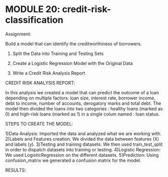 # MODULE 20: credit-risk-classification


Assignment:

Build a model that can identify the creditworthiness of borrowers.

1) Split the Data into Training and Testing Sets

2) Create a Logistic Regression Model with the Original Data

3) Write a Credit Risk Analysis Report

CREDIT RISK ANALYSIS REPORT: 

In this analysis we created a model that can predict the outcome of a loan depending on multiple factors: loan size,	interest rate,	borrower income,	debt to income,	number of accounts,	derogatory marks and total debt.
The model then divided the loans into two categories : healthy loans (marked as 0) and high-risk loans (marked as 1) in a single colum named : loan status.

STEPS TO CREATE THE MODEL:

1)Data Analysis: Imported the data and analyzed what we are working with. 
2)Labels and Features creation: We divided the data between features (X) and labels (y).
3)Testing and training datasets: We then used train_test_split in order to dispatch datasets into training or testing.
4)Logistic Regression: We used LogisticRegression on the different datasets. 
5)Prediction: Using confusion_matrix we generated a confusion matrix for the model.

RESULTS: 

